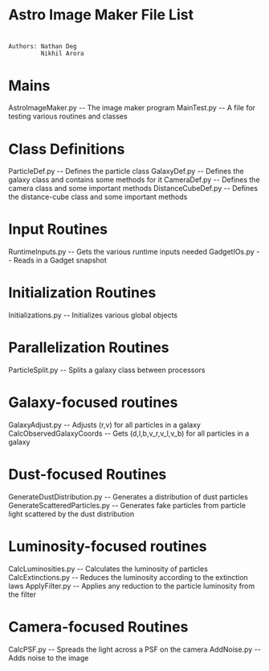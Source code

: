 #           Astro Image Maker File List
#
#
    Authors: Nathan Deg 
             Nikhil Arora

#           Mains
AstroImageMaker.py              -- The image maker program
MainTest.py                     -- A file for testing various routines and classes

#           Class Definitions
ParticleDef.py                  -- Defines the particle class
GalaxyDef.py                    -- Defines the galaxy class and contains some methods for it
CameraDef.py                    -- Defines the camera class and some important methods
DistanceCubeDef.py              -- Defines the distance-cube class and some important methods

#       Input Routines
RuntimeInputs.py                -- Gets the various runtime inputs needed
GadgetIOs.py                    -- Reads in a Gadget snapshot

#       Initialization Routines
Initializations.py              -- Initializes various global objects

#       Parallelization Routines
ParticleSplit.py                -- Splits a galaxy class between processors

#       Galaxy-focused routines 
GalaxyAdjust.py                 -- Adjusts (r,v) for all particles in a galaxy
CalcObservedGalaxyCoords        -- Gets (d,l,b,v_r,v_l,v_b) for all particles in a galaxy

#       Dust-focused Routines 
GenerateDustDistribution.py     -- Generates a distribution of dust particles
GenerateScatteredParticles.py   -- Generates fake particles from particle light scattered by the dust distribution

#       Luminosity-focused routines 
CalcLuminosities.py             -- Calculates the luminosity of particles
CalcExtinctions.py              -- Reduces the luminosity according to the extinction laws
ApplyFilter.py                  -- Applies any reduction to the particle luminosity from the filter

#       Camera-focused Routines 
CalcPSF.py                      -- Spreads the light across a PSF on the camera
AddNoise.py                     -- Adds noise to the image
